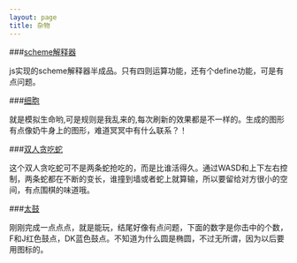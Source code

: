```yaml
---
layout: page
title: 杂物
---
```

###[scheme解释器](lab/lov8)

js实现的scheme解释器半成品。只有四则运算功能，还有个define功能，可是有点问题。

###[细胞](lab/life)

就是模拟生命哟,可是规则是我乱来的,每次刷新的效果都是不一样的。生成的图形有点像奶牛身上的图形，难道冥冥中有什么联系？！

###[双人贪吃蛇](lab/snake)

这个双人贪吃蛇可不是两条蛇抢吃的，而是比谁活得久。通过WASD和上下左右控制，两条蛇都在不断的变长，谁撞到墙或者蛇上就算输，所以要留给对方很小的空间，有点围棋的味道哦。

###[太鼓](lab/taiko)

刚刚完成一点点点，就是能玩，结尾好像有点问题，下面的数字是你击中的个数，F和J红色鼓点，DK蓝色鼓点。不知道为什么圆是椭圆，不过无所谓，因为以后要用图标的。
